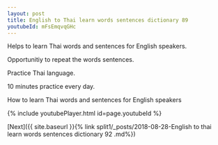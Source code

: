 ```yaml
---
layout: post
title: English to Thai learn words sentences dictionary 89 
youtubeId: mFsEmqvqGHc
---
```

 
 
Helps to learn Thai words and sentences for English speakers.

Opportunitiy to repeat the words sentences. 

Practice Thai language. 
 
10 minutes practice every day. 
 
How to learn Thai words and sentences for English speakers 
 
{% include youtubePlayer.html id=page.youtubeId %}
 
 
[Next]({{ site.baseurl }}{% link  split1/_posts/2018-08-28-English to thai learn words sentences dictionary 92 .md%})
 
